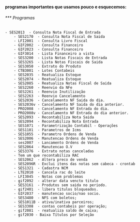 #### programas importantes que usamos pouco e esquecemos:

###### *** Programas

    - SES2013  - Consulta Nota Fiscal de Entrada
        - SES2170  - Consulta Nota Fiscal de Saida
        - LFI2001  - Consulta Livro Fiscal
        - GIF2002  - Consulta Financeiro
        - GIF2023  - Consulta Financeiro
        - GIF3014  - Lista Financeiro a vista
        - SES3200  - Lista Notas Fiscais de Entrada
        - SES3265  - Lista Notas Fiscais de Saida
        - SES3050  - Extrato do Produto
        - CTB3001  - Lotes Contabeis
        - SES2035  - Reatualiza Estoque
        - SES2074  - Reatualiza Estoque
        - SES2085  - Reatualiza Notas Fiscal de Saida
        - SES2260  - Reenvio da NFe
        - SES2261  - Reenvio Inutilização
        - SES2263  - Reenvio Cancelamento
        - SES2036  - Cancelamento NF Saida do dia.
        - SES2036v - Cancelamento NF Saida do dia anterior.
        - PRO2008  - Cancelamento NF Entrada do dia.
        - PRO2008v - Cancelamento NF Entrada do dia anterior.
        - SES2093  - Recontabiliza Nota Saida
        - SES2094  - Recontabiliza Nota Entrada
        - SES1071  - Parametrização Contabil - Operações
        - SES1101  - Parametros de Icms
        - SES1055  - Parametro Ordens de Venda
        - SES2006  - Manutencao Ordens de Venda
        - ses2007  - Lancamento Ordens de Venda
        - SES2064  - Manutencao O.V
        - SES3376  - Extrato notas canceladas
        - Tem um que recontabiliza RAC
        - SES2062  - Altera preco de venda
        - SES2096R - Exclui itens das notas sem cabeca - crontab
        - SES1321  - Cadastra NCM
        - LTE2010  - Cancela rac do leite
        - LFI3045  - Notas com problemas
        - gif2092  - alterar data vencto titulo
        - SES3161  - Produtos sem saida no periodo.
        - gif2401  - libera titulos bloqueados.
        - GIF2037  - manutencao socio/nao socio.
        - SES3480  - NFS com boletos;
        - SES1011B - ativa/inativa parceiros;
        - SES3308  - contas contabeis por operação;
        - gif2081  - reatualiza saldo de caixa;
        - gif2030 - Baixa Títulos por Seleção